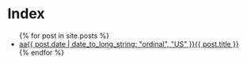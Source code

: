 # Index
<ul>
  {% for post in site.posts %}
    <li>
      <a href="/EvoAgent/{{ post.url }}">aa{{ post.date | date_to_long_string: "ordinal", "US" }}{{ post.title }}</a>
    </li>
  {% endfor %}
</ul>
